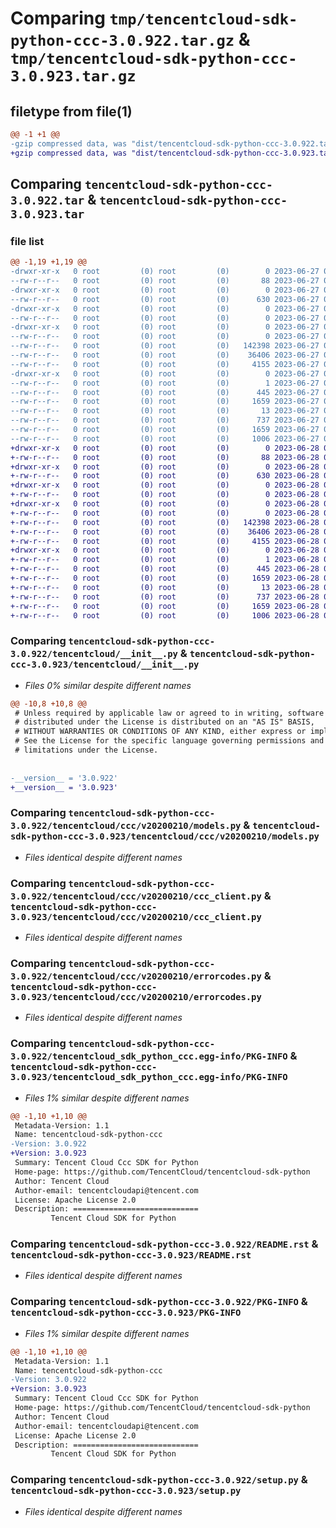 # Comparing `tmp/tencentcloud-sdk-python-ccc-3.0.922.tar.gz` & `tmp/tencentcloud-sdk-python-ccc-3.0.923.tar.gz`

## filetype from file(1)

```diff
@@ -1 +1 @@
-gzip compressed data, was "dist/tencentcloud-sdk-python-ccc-3.0.922.tar", last modified: Tue Jun 27 00:19:15 2023, max compression
+gzip compressed data, was "dist/tencentcloud-sdk-python-ccc-3.0.923.tar", last modified: Wed Jun 28 00:21:27 2023, max compression
```

## Comparing `tencentcloud-sdk-python-ccc-3.0.922.tar` & `tencentcloud-sdk-python-ccc-3.0.923.tar`

### file list

```diff
@@ -1,19 +1,19 @@
-drwxr-xr-x   0 root         (0) root         (0)        0 2023-06-27 00:19:15.000000 tencentcloud-sdk-python-ccc-3.0.922/
--rw-r--r--   0 root         (0) root         (0)       88 2023-06-27 00:19:15.000000 tencentcloud-sdk-python-ccc-3.0.922/setup.cfg
-drwxr-xr-x   0 root         (0) root         (0)        0 2023-06-27 00:19:15.000000 tencentcloud-sdk-python-ccc-3.0.922/tencentcloud/
--rw-r--r--   0 root         (0) root         (0)      630 2023-06-27 00:19:15.000000 tencentcloud-sdk-python-ccc-3.0.922/tencentcloud/__init__.py
-drwxr-xr-x   0 root         (0) root         (0)        0 2023-06-27 00:19:15.000000 tencentcloud-sdk-python-ccc-3.0.922/tencentcloud/ccc/
--rw-r--r--   0 root         (0) root         (0)        0 2023-06-27 00:19:15.000000 tencentcloud-sdk-python-ccc-3.0.922/tencentcloud/ccc/__init__.py
-drwxr-xr-x   0 root         (0) root         (0)        0 2023-06-27 00:19:15.000000 tencentcloud-sdk-python-ccc-3.0.922/tencentcloud/ccc/v20200210/
--rw-r--r--   0 root         (0) root         (0)        0 2023-06-27 00:19:15.000000 tencentcloud-sdk-python-ccc-3.0.922/tencentcloud/ccc/v20200210/__init__.py
--rw-r--r--   0 root         (0) root         (0)   142398 2023-06-27 00:19:15.000000 tencentcloud-sdk-python-ccc-3.0.922/tencentcloud/ccc/v20200210/models.py
--rw-r--r--   0 root         (0) root         (0)    36406 2023-06-27 00:19:15.000000 tencentcloud-sdk-python-ccc-3.0.922/tencentcloud/ccc/v20200210/ccc_client.py
--rw-r--r--   0 root         (0) root         (0)     4155 2023-06-27 00:19:15.000000 tencentcloud-sdk-python-ccc-3.0.922/tencentcloud/ccc/v20200210/errorcodes.py
-drwxr-xr-x   0 root         (0) root         (0)        0 2023-06-27 00:19:15.000000 tencentcloud-sdk-python-ccc-3.0.922/tencentcloud_sdk_python_ccc.egg-info/
--rw-r--r--   0 root         (0) root         (0)        1 2023-06-27 00:19:15.000000 tencentcloud-sdk-python-ccc-3.0.922/tencentcloud_sdk_python_ccc.egg-info/dependency_links.txt
--rw-r--r--   0 root         (0) root         (0)      445 2023-06-27 00:19:15.000000 tencentcloud-sdk-python-ccc-3.0.922/tencentcloud_sdk_python_ccc.egg-info/SOURCES.txt
--rw-r--r--   0 root         (0) root         (0)     1659 2023-06-27 00:19:15.000000 tencentcloud-sdk-python-ccc-3.0.922/tencentcloud_sdk_python_ccc.egg-info/PKG-INFO
--rw-r--r--   0 root         (0) root         (0)       13 2023-06-27 00:19:15.000000 tencentcloud-sdk-python-ccc-3.0.922/tencentcloud_sdk_python_ccc.egg-info/top_level.txt
--rw-r--r--   0 root         (0) root         (0)      737 2023-06-27 00:19:15.000000 tencentcloud-sdk-python-ccc-3.0.922/README.rst
--rw-r--r--   0 root         (0) root         (0)     1659 2023-06-27 00:19:15.000000 tencentcloud-sdk-python-ccc-3.0.922/PKG-INFO
--rw-r--r--   0 root         (0) root         (0)     1006 2023-06-27 00:19:15.000000 tencentcloud-sdk-python-ccc-3.0.922/setup.py
+drwxr-xr-x   0 root         (0) root         (0)        0 2023-06-28 00:21:27.000000 tencentcloud-sdk-python-ccc-3.0.923/
+-rw-r--r--   0 root         (0) root         (0)       88 2023-06-28 00:21:27.000000 tencentcloud-sdk-python-ccc-3.0.923/setup.cfg
+drwxr-xr-x   0 root         (0) root         (0)        0 2023-06-28 00:21:27.000000 tencentcloud-sdk-python-ccc-3.0.923/tencentcloud/
+-rw-r--r--   0 root         (0) root         (0)      630 2023-06-28 00:21:27.000000 tencentcloud-sdk-python-ccc-3.0.923/tencentcloud/__init__.py
+drwxr-xr-x   0 root         (0) root         (0)        0 2023-06-28 00:21:27.000000 tencentcloud-sdk-python-ccc-3.0.923/tencentcloud/ccc/
+-rw-r--r--   0 root         (0) root         (0)        0 2023-06-28 00:21:27.000000 tencentcloud-sdk-python-ccc-3.0.923/tencentcloud/ccc/__init__.py
+drwxr-xr-x   0 root         (0) root         (0)        0 2023-06-28 00:21:27.000000 tencentcloud-sdk-python-ccc-3.0.923/tencentcloud/ccc/v20200210/
+-rw-r--r--   0 root         (0) root         (0)        0 2023-06-28 00:21:27.000000 tencentcloud-sdk-python-ccc-3.0.923/tencentcloud/ccc/v20200210/__init__.py
+-rw-r--r--   0 root         (0) root         (0)   142398 2023-06-28 00:21:27.000000 tencentcloud-sdk-python-ccc-3.0.923/tencentcloud/ccc/v20200210/models.py
+-rw-r--r--   0 root         (0) root         (0)    36406 2023-06-28 00:21:27.000000 tencentcloud-sdk-python-ccc-3.0.923/tencentcloud/ccc/v20200210/ccc_client.py
+-rw-r--r--   0 root         (0) root         (0)     4155 2023-06-28 00:21:27.000000 tencentcloud-sdk-python-ccc-3.0.923/tencentcloud/ccc/v20200210/errorcodes.py
+drwxr-xr-x   0 root         (0) root         (0)        0 2023-06-28 00:21:27.000000 tencentcloud-sdk-python-ccc-3.0.923/tencentcloud_sdk_python_ccc.egg-info/
+-rw-r--r--   0 root         (0) root         (0)        1 2023-06-28 00:21:27.000000 tencentcloud-sdk-python-ccc-3.0.923/tencentcloud_sdk_python_ccc.egg-info/dependency_links.txt
+-rw-r--r--   0 root         (0) root         (0)      445 2023-06-28 00:21:27.000000 tencentcloud-sdk-python-ccc-3.0.923/tencentcloud_sdk_python_ccc.egg-info/SOURCES.txt
+-rw-r--r--   0 root         (0) root         (0)     1659 2023-06-28 00:21:27.000000 tencentcloud-sdk-python-ccc-3.0.923/tencentcloud_sdk_python_ccc.egg-info/PKG-INFO
+-rw-r--r--   0 root         (0) root         (0)       13 2023-06-28 00:21:27.000000 tencentcloud-sdk-python-ccc-3.0.923/tencentcloud_sdk_python_ccc.egg-info/top_level.txt
+-rw-r--r--   0 root         (0) root         (0)      737 2023-06-28 00:21:27.000000 tencentcloud-sdk-python-ccc-3.0.923/README.rst
+-rw-r--r--   0 root         (0) root         (0)     1659 2023-06-28 00:21:27.000000 tencentcloud-sdk-python-ccc-3.0.923/PKG-INFO
+-rw-r--r--   0 root         (0) root         (0)     1006 2023-06-28 00:21:27.000000 tencentcloud-sdk-python-ccc-3.0.923/setup.py
```

### Comparing `tencentcloud-sdk-python-ccc-3.0.922/tencentcloud/__init__.py` & `tencentcloud-sdk-python-ccc-3.0.923/tencentcloud/__init__.py`

 * *Files 0% similar despite different names*

```diff
@@ -10,8 +10,8 @@
 # Unless required by applicable law or agreed to in writing, software
 # distributed under the License is distributed on an "AS IS" BASIS,
 # WITHOUT WARRANTIES OR CONDITIONS OF ANY KIND, either express or implied.
 # See the License for the specific language governing permissions and
 # limitations under the License.
 
 
-__version__ = '3.0.922'
+__version__ = '3.0.923'
```

### Comparing `tencentcloud-sdk-python-ccc-3.0.922/tencentcloud/ccc/v20200210/models.py` & `tencentcloud-sdk-python-ccc-3.0.923/tencentcloud/ccc/v20200210/models.py`

 * *Files identical despite different names*

### Comparing `tencentcloud-sdk-python-ccc-3.0.922/tencentcloud/ccc/v20200210/ccc_client.py` & `tencentcloud-sdk-python-ccc-3.0.923/tencentcloud/ccc/v20200210/ccc_client.py`

 * *Files identical despite different names*

### Comparing `tencentcloud-sdk-python-ccc-3.0.922/tencentcloud/ccc/v20200210/errorcodes.py` & `tencentcloud-sdk-python-ccc-3.0.923/tencentcloud/ccc/v20200210/errorcodes.py`

 * *Files identical despite different names*

### Comparing `tencentcloud-sdk-python-ccc-3.0.922/tencentcloud_sdk_python_ccc.egg-info/PKG-INFO` & `tencentcloud-sdk-python-ccc-3.0.923/tencentcloud_sdk_python_ccc.egg-info/PKG-INFO`

 * *Files 1% similar despite different names*

```diff
@@ -1,10 +1,10 @@
 Metadata-Version: 1.1
 Name: tencentcloud-sdk-python-ccc
-Version: 3.0.922
+Version: 3.0.923
 Summary: Tencent Cloud Ccc SDK for Python
 Home-page: https://github.com/TencentCloud/tencentcloud-sdk-python
 Author: Tencent Cloud
 Author-email: tencentcloudapi@tencent.com
 License: Apache License 2.0
 Description: ============================
         Tencent Cloud SDK for Python
```

### Comparing `tencentcloud-sdk-python-ccc-3.0.922/README.rst` & `tencentcloud-sdk-python-ccc-3.0.923/README.rst`

 * *Files identical despite different names*

### Comparing `tencentcloud-sdk-python-ccc-3.0.922/PKG-INFO` & `tencentcloud-sdk-python-ccc-3.0.923/PKG-INFO`

 * *Files 1% similar despite different names*

```diff
@@ -1,10 +1,10 @@
 Metadata-Version: 1.1
 Name: tencentcloud-sdk-python-ccc
-Version: 3.0.922
+Version: 3.0.923
 Summary: Tencent Cloud Ccc SDK for Python
 Home-page: https://github.com/TencentCloud/tencentcloud-sdk-python
 Author: Tencent Cloud
 Author-email: tencentcloudapi@tencent.com
 License: Apache License 2.0
 Description: ============================
         Tencent Cloud SDK for Python
```

### Comparing `tencentcloud-sdk-python-ccc-3.0.922/setup.py` & `tencentcloud-sdk-python-ccc-3.0.923/setup.py`

 * *Files identical despite different names*


